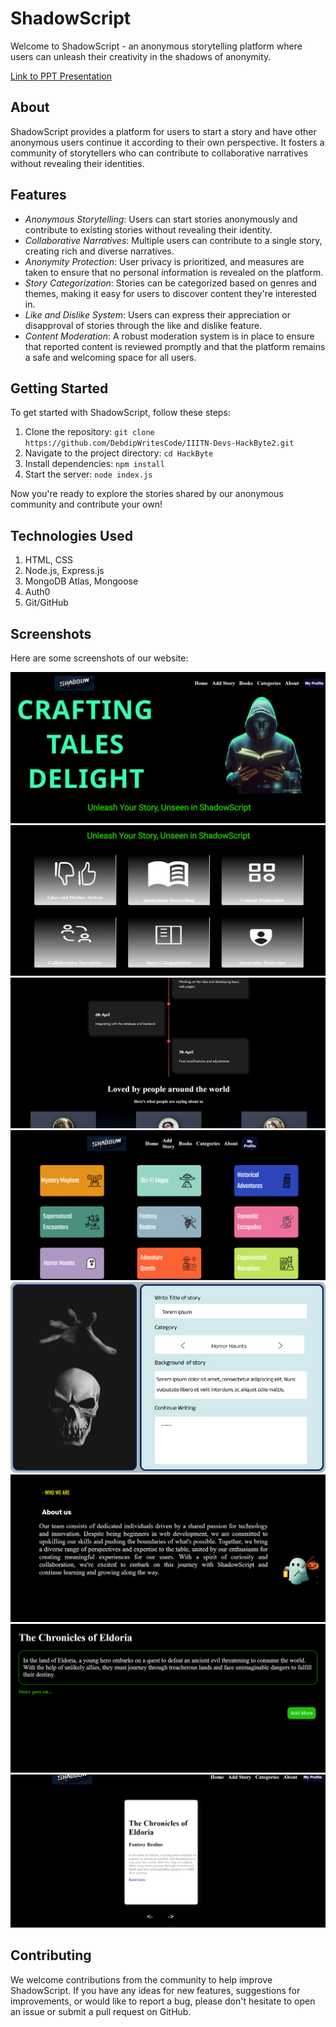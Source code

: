 # ShadowScript

Welcome to ShadowScript - an anonymous storytelling platform where users can unleash their creativity in the shadows of anonymity.

[Link to PPT Presentation](https://www.canva.com/design/DAGBndS54jE/Hl9OBT9CgnEy2WwwgIA06A/edit?utm_content=DAGBndS54jE&utm_campaign=designshare&utm_medium=link2&utm_source=sharebutton)

## About

ShadowScript provides a platform for users to start a story and have other anonymous users continue it according to their own perspective. It fosters a community of storytellers who can contribute to collaborative narratives without revealing their identities.

## Features

- *Anonymous Storytelling*: Users can start stories anonymously and contribute to existing stories without revealing their identity.
- *Collaborative Narratives*: Multiple users can contribute to a single story, creating rich and diverse narratives.
- *Anonymity Protection*: User privacy is prioritized, and measures are taken to ensure that no personal information is revealed on the platform.
- *Story Categorization*: Stories can be categorized based on genres and themes, making it easy for users to discover content they're interested in.
- *Like and Dislike System*: Users can express their appreciation or disapproval of stories through the like and dislike feature.
- *Content Moderation*: A robust moderation system is in place to ensure that reported content is reviewed promptly and that the platform remains a safe and welcoming space for all users.

## Getting Started

To get started with ShadowScript, follow these steps:

1. Clone the repository: `git clone https://github.com/DebdipWritesCode/IIITN-Devs-HackByte2.git`
2. Navigate to the project directory: `cd HackByte`
3. Install dependencies: `npm install`
4. Start the server: `node index.js`

Now you're ready to explore the stories shared by our anonymous community and contribute your own!

## Technologies Used

1. HTML, CSS
2. Node.js, Express.js
3. MongoDB Atlas, Mongoose
4. Auth0
5. Git/GitHub

## Screenshots

Here are some screenshots of our website:

![Screenshot 1](./public/images/readme-images/first.png)
![Screenshot 2](./public/images/readme-images/second.png)
![Screenshot 3](./public/images/readme-images/third.png)
![Screenshot 4](./public/images/readme-images/categories.png)
![Screenshot 5](./public/images/readme-images/add-story.jpeg)
![Screenshot 6](./public/images/readme-images/Screenshot(20).png)
![Screenshot 7](./public/images/readme-images/Screenshot(19).png)
![Screenshot 8](./public/images/readme-images/Screenshot(18).png)

## Contributing

We welcome contributions from the community to help improve ShadowScript. If you have any ideas for new features, suggestions for improvements, or would like to report a bug, please don't hesitate to open an issue or submit a pull request on GitHub.
